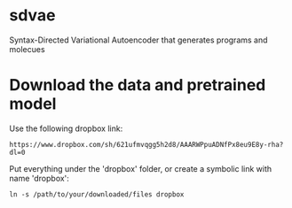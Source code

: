 # sdvae
Syntax-Directed Variational Autoencoder that generates programs and molecues

# Download the data and pretrained model

Use the following dropbox link:

    https://www.dropbox.com/sh/621ufmvqgg5h2d8/AAARWPpuADNfPx8eu9E8y-rha?dl=0

Put everything under the 'dropbox' folder, or create a symbolic link with name 'dropbox':

    ln -s /path/to/your/downloaded/files dropbox
    
